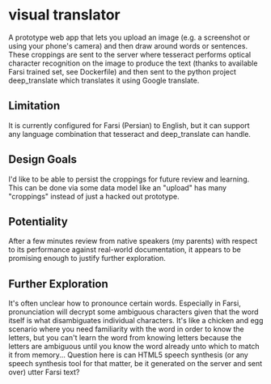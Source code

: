 # visual translator

A prototype web app that lets you upload an image (e.g. a screenshot or using your phone's camera) and then draw around words or sentences. These croppings are sent to the server where tesseract performs optical character recognition on the image to produce the text (thanks to available Farsi trained set, see Dockerfile) and then sent to the python project deep_translate which translates it using Google translate.

## Limitation

It is currently configured for Farsi (Persian) to English, but it can support any language combination that tesseract and deep_translate can handle.

## Design Goals

I'd like to be able to persist the croppings for future review and learning. This can be done via some data model like an "upload" has many "croppings" instead of just a hacked out prototype.

## Potentiality

After a few minutes review from native speakers (my parents) with respect to its performance against real-world documentation, it appears to be promising enough to justify further exploration.

## Further Exploration

It's often unclear how to pronounce certain words. Especially in Farsi, pronunciation will decrypt some ambiguous characters given that the word itself is what disambiguates individual characters. It's like a chicken and egg scenario where you need familiarity with the word in order to know the letters, but you can't learn the word from knowing letters because the letters are ambiguous until you know the word already unto which to match it from memory... Question here is can HTML5 speech synthesis (or any speech synthesis tool for that matter, be it generated on the server and sent over) utter Farsi text?